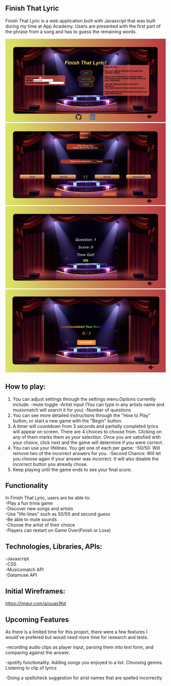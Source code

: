 ## Finish That Lyric
Finish That Lyric is a web application built with Javascript that was built during my time at App Academy. Users are presented with the first part of the phrase from a song and has to guess the remaining words.

![Alt Text](https://github.com/kcho760/Finish-that-lyric/blob/main/dist/pictures/homescreen.png?raw=true)
![Alt Text](https://github.com/kcho760/Finish-that-lyric/blob/main/dist/pictures/gameplay.png?raw=true)
![Alt Text](https://github.com/kcho760/Finish-that-lyric/blob/main/dist/pictures/score.png?raw=true)
![Alt Text](https://github.com/kcho760/Finish-that-lyric/blob/main/dist/pictures/finalscore.png?raw=true)


## How to play:
1) You can adjust settings through the settings menu.Options currently include:
    -mute toggle
    -Artist input (You can type in any artists name and musixmatch will search it for you)
    -Number of questions
2) You can see more detailed instructions through the "How to Play" button, or start a new game with the "Begin" button.
3) A timer will countdown from 3 seconds and partially completed lyrics will appear on screen. There are 4 choices to choose from. Clicking on any of them marks them as your selection. Once you are satisfied with your choice, click next and the game will determine if you were correct.
4) You can use your lifelines. You get one of each per game:
    -50/50: Will remove two of the incorrect answers for you.
    -Second Chance: Will let you choose again if your answer was incorrect. It will also disable the incorrect button you already chose.
5) Keep playing until the game ends to see your final score.

## Functionality<br>
In Finish That Lyric, users are be able to:<br>
-Play a fun trivia game<br>
-Discover new songs and artists<br>
-Use "life-lines" such as 50/50 and second guess<br>
-Be able to mute sounds<br>
-Choose the artist of their choice<br>
-Players can restart on Game Over(Finish or Lose)<br>

## Technologies, Libraries, APIs:<br>
-Javascript<br>
-CSS<br>
-Musicxmatch API<br>
-Datamuse API<br>

## Initial Wireframes:
https://imgur.com/a/uuas1Kd

## Upcoming Features
As there is a limited time for this project, there were a few features I would've prefered but would need more time for research and tests.

-recording audio clips as player input, parsing them into text form, and comparing against the answer.

-spotify functionality. Adding songs you enjoyed to a list. Choosing genres. Listening to clip of lyrics

-Doing a spellcheck suggestion for arist names that are spelled incorrectly.